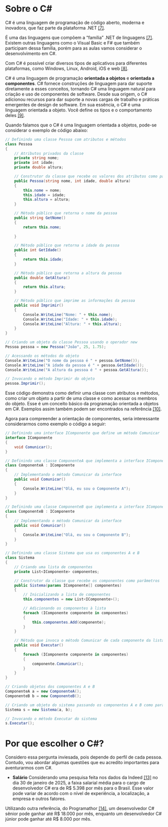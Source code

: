 # Sobre o C#

C# é uma linguagem de programação de código aberto, moderna e inovadora, que faz parte da plataforma .NET [[7]](/Advanced-Business-Development-with-.NET/1º-Semestre/Aula-02-%2D-IDE-Visual-Studio,-Primeiro-Programa-em-Csharp/Referências).

É uma das linguagens que compõem a “família” .NET de linguagens [[7]](/Advanced-Business-Development-with-.NET/1º-Semestre/Aula-02-%2D-IDE-Visual-Studio,-Primeiro-Programa-em-Csharp/Referências). Existem outras linguagens como o Visual Basic e F# que também participam dessa família, porém para as aulas vamos considerar o desenvolvimento em C#.

Com C# é possível criar diversos tipos de aplicativos para diferentes plataformas, como Windows, Linux, Android, iOS e web [[8]](/Advanced-Business-Development-with-.NET/1º-Semestre/Aula-02-%2D-IDE-Visual-Studio,-Primeiro-Programa-em-Csharp/Referências).

C# é uma linguagem de programação **orientada a objetos** e **orientada a componentes**. C# fornece construções de linguagem para dar suporte diretamente a esses conceitos, tornando C# uma linguagem natural para criação e uso de componentes de software. Desde sua origem, o C# adicionou recursos para dar suporte a novas cargas de trabalho e práticas emergentes de design de software. Em sua essência, o C# é uma linguagem orientada a objeto. Você define os tipos e o comportamento deles [[9]](/Advanced-Business-Development-with-.NET/1º-Semestre/Aula-02-%2D-IDE-Visual-Studio,-Primeiro-Programa-em-Csharp/Referências).

Quando falamos que o C# é uma linguagem orientada a objetos, pode-se considerar o exemplo de código abaixo:

```csharp
// Definindo uma classe Pessoa com atributos e métodos
class Pessoa
{
    // Atributos privados da classe
    private string nome;
    private int idade;
    private double altura;

    // Construtor da classe que recebe os valores dos atributos como parâmetros
    public Pessoa(string nome, int idade, double altura)
    {
        this.nome = nome;
        this.idade = idade;
        this.altura = altura;
    }

    // Método público que retorna o nome da pessoa
    public string GetNome()
    {
        return this.nome;
      
    }

    // Método público que retorna a idade da pessoa
    public int GetIdade()
    {
        return this.idade;
    }

    // Método público que retorna a altura da pessoa
    public double GetAltura()
    {
        return this.altura;
    }

    // Método público que imprime as informações da pessoa
    public void Imprimir()
    {
        Console.WriteLine("Nome: " + this.nome);
        Console.WriteLine("Idade: " + this.idade);
        Console.WriteLine("Altura: " + this.altura);
    }
}

// Criando um objeto da classe Pessoa usando o operador new
Pessoa pessoa = new Pessoa("João", 25, 1.75);

// Acessando os métodos do objeto
Console.WriteLine("O nome da pessoa é " + pessoa.GetNome());
Console.WriteLine("A idade da pessoa é " + pessoa.GetIdade());
Console.WriteLine("A altura da pessoa é " + pessoa.GetAltura());

// Invocando o método Imprimir do objeto
pessoa.Imprimir();
```
      
Esse código demonstra como definir uma classe com atributos e métodos, como criar um objeto a partir de uma classe e como acessar os membros do objeto. Esse é um conceito básico da programação orientada a objetos em C#. Exemplos assim também podem ser encontrados na referência [[10]](/Advanced-Business-Development-with-.NET/1º-Semestre/Aula-02-%2D-IDE-Visual-Studio,-Primeiro-Programa-em-Csharp/Referências).

Agora para compreender a orientação de componentes, seria interessante considerarmos como exemplo o código a seguir:

```csharp
// Definindo uma interface IComponente que define um método Comunicar
interface IComponente
{
    void Comunicar();
}

// Definindo uma classe ComponenteA que implementa a interface IComponente
class ComponenteA : IComponente
{
    // Implementando o método Comunicar da interface
    public void Comunicar()
    {
        Console.WriteLine("Olá, eu sou o Componente A");
    }
}

// Definindo uma classe ComponenteB que implementa a interface IComponente
class ComponenteB : IComponente
{
    // Implementando o método Comunicar da interface
    public void Comunicar()
    {
        Console.WriteLine("Olá, eu sou o Componente B");
    }
}

// Definindo uma classe Sistema que usa os componentes A e B
class Sistema
{
    // Criando uma lista de componentes
    private List<IComponente> componentes;

    // Construtor da classe que recebe os componentes como parâmetros
    public Sistema(params IComponente[] componentes)
    {
        // Inicializando a lista de componentes
        this.componentes = new List<IComponente>();

        // Adicionando os componentes à lista
        foreach (IComponente componente in componentes)
        {
            this.componentes.Add(componente);
        }
    }

    // Método que invoca o método Comunicar de cada componente da lista
    public void Executar()
    {
        foreach (IComponente componente in componentes)
        {
            componente.Comunicar();
        }
    }
}

// Criando objetos dos componentes A e B
ComponenteA a = new ComponenteA();
ComponenteB b = new ComponenteB();

// Criando um objeto do sistema passando os componentes A e B como parâmetros
Sistema s = new Sistema(a, b);

// Invocando o método Executar do sistema
s.Executar();
```
      
# Por que escolher o C#?

Considero essa pergunta inviesada, pois depende do perfil de cada pessoa. Contudo, vou abordar algumas questões que eu acredito importantes para aventurarmos com C#.

- **Salário**
  Considerando uma pesquisa feita nos dados da Indeed [[13]](/Advanced-Business-Development-with-.NET/1º-Semestre/Aula-02-%2D-IDE-Visual-Studio,-Primeiro-Programa-em-Csharp/Referências) no dia 30 de janeiro de 2025, a faixa salarial média para o cargo de desenvolvedor C# era de R$ 5.398 por mês para o Brasil. Esse valor pode variar de acordo com o nível de experiência, a localização, a empresa e outros fatores.

Utilizando outra referência, do Programathor [[14]](/Advanced-Business-Development-with-.NET/1º-Semestre/Aula-02-%2D-IDE-Visual-Studio,-Primeiro-Programa-em-Csharp/Referências), um desenvolvedor C# sênior pode ganhar até R$ 18.000 por mês, enquanto um desenvolvedor C# júnior pode ganhar até R$ 8.000 por mês.